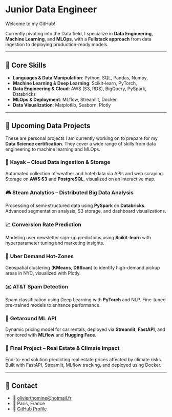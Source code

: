 # Junior Data Engineer

Welcome to my GitHub!

Currently pivoting into the Data field, I specialize in **Data Engineering**, **Machine Learning**, and **MLOps**, with a **Fullstack approach** from data ingestion to deploying production-ready models.

---

## 🌟 Core Skills
- **Languages & Data Manipulation**: Python, SQL, Pandas, Numpy, 
- **Machine Learning & Deep Learning**: Scikit-learn, PyTorch, 
- **Data Engineering & Cloud**: AWS (S3, RDS), BigQuery, PySpark, Databricks
- **MLOps & Deployment**: MLflow, Streamlit, Docker
- **Data Visualization**: Matplotlib, Seaborn, Plotly

---

## 🚀 Upcoming Data Projects

These are personal projects I am currently working on to prepare for my **Data Science certification**. They cover a wide range of skills from data engineering to machine learning and MLOps.

### 🌿 **Kayak** – Cloud Data Ingestion & Storage
Automated collection of weather and hotel data via APIs and web scraping. Storage on **AWS S3** and **PostgreSQL**, visualized on an interactive map.

### 🎮 **Steam Analytics** – Distributed Big Data Analysis
Processing of semi-structured data using **PySpark** on **Databricks**. Advanced segmentation analysis, S3 storage, and dashboard visualizations.

### 📈 **Conversion Rate Prediction**
Modeling user newsletter sign-up predictions using **Scikit-learn** with hyperparameter tuning and marketing insights.

### 🚖 **Uber Demand Hot-Zones**
Geospatial clustering (**KMeans**, **DBScan**) to identify high-demand pickup areas in NYC, visualized with Plotly.

### ✉️ **AT&T Spam Detection**
Spam classification using Deep Learning with **PyTorch** and NLP. Fine-tuned pre-trained models to enhance performance.

### 🚗 **Getaround ML API**
Dynamic pricing model for car rentals, deployed via **Streamlit**, **FastAPI**, and monitored with **MLflow** and **Hugging Face**.

### 🏡 **Final Project** – Real Estate & Climate Impact
End-to-end solution predicting real estate prices affected by climate risks. Built with FastAPI, Streamlit, MLflow tracking, and deployed using Docker.

---

## 📩 Contact
- 📧 olivierthomine@hotmail.fr  
- 📍 Paris, France  
- 🔗 [GitHub Profile](https://github.com/OlivierThomine)


<!--
**OlivierThomine/OlivierThomine** is a ✨ _special_ ✨ repository because its `README.md` (this file) appears on your GitHub profile.
- 🔗 [LinkedIn]()  
Here are some ideas to get you started:

- 🔭 I’m currently working on ...
- 🌱 I’m currently learning ...
- 👯 I’m looking to collaborate on ...
- 🤔 I’m looking for help with ...
- 💬 Ask me about ...
- 📫 How to reach me: ...
- 😄 Pronouns: ...
- ⚡ Fun fact: ...
-->
